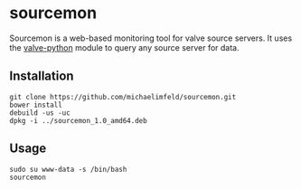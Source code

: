 # sourcemon
Sourcemon is a web-based monitoring tool for valve source servers. It uses the [valve-python](https://github.com/Holiverh/python-valve) module to query any source server for data.
## Installation

    git clone https://github.com/michaelimfeld/sourcemon.git
    bower install
    debuild -us -uc
    dpkg -i ../sourcemon_1.0_amd64.deb

## Usage

    sudo su www-data -s /bin/bash
    sourcemon
